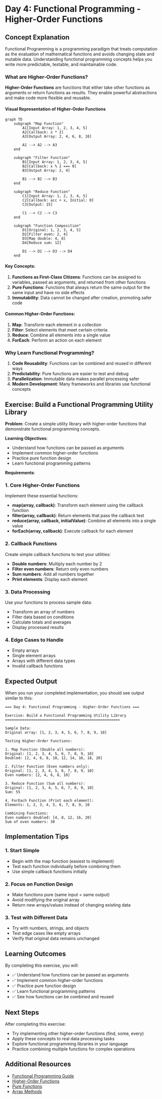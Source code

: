 # Day 4: Functional Programming - Higher-Order Functions

## Concept Explanation

Functional Programming is a programming paradigm that treats computation as the evaluation of mathematical functions and avoids changing state and mutable data. Understanding functional programming concepts helps you write more predictable, testable, and maintainable code.

### What are Higher-Order Functions?

**Higher-Order Functions** are functions that either take other functions as arguments or return functions as results. They enable powerful abstractions and make code more flexible and reusable.

#### Visual Representation of Higher-Order Functions

```mermaid
graph TD
    subgraph "Map Function"
        A1[Input Array: 1, 2, 3, 4, 5]
        A2[Callback: x * 2]
        A3[Output Array: 2, 4, 6, 8, 10]
        
        A1 --> A2 --> A3
    end
    
    subgraph "Filter Function"
        B1[Input Array: 1, 2, 3, 4, 5]
        B2[Callback: x % 2 === 0]
        B3[Output Array: 2, 4]
        
        B1 --> B2 --> B3
    end
    
    subgraph "Reduce Function"
        C1[Input Array: 1, 2, 3, 4, 5]
        C2[Callback: acc + x, Initial: 0]
        C3[Output: 15]
        
        C1 --> C2 --> C3
    end
    
    subgraph "Function Composition"
        D1[Original: 1, 2, 3, 4, 5]
        D2[Filter even: 2, 4]
        D3[Map double: 4, 8]
        D4[Reduce sum: 12]
        
        D1 --> D2 --> D3 --> D4
    end
```

#### Key Concepts:

1. **Functions as First-Class Citizens**: Functions can be assigned to variables, passed as arguments, and returned from other functions
2. **Pure Functions**: Functions that always return the same output for the same input and have no side effects
3. **Immutability**: Data cannot be changed after creation, promoting safer code

#### Common Higher-Order Functions:

1. **Map**: Transform each element in a collection
2. **Filter**: Select elements that meet certain criteria
3. **Reduce**: Combine all elements into a single value
4. **ForEach**: Perform an action on each element

### Why Learn Functional Programming?

1. **Code Reusability**: Functions can be combined and reused in different ways
2. **Predictability**: Pure functions are easier to test and debug
3. **Parallelization**: Immutable data makes parallel processing safer
4. **Modern Development**: Many frameworks and libraries use functional concepts

## Exercise: Build a Functional Programming Utility Library

**Problem**: Create a simple utility library with higher-order functions that demonstrate functional programming concepts.

**Learning Objectives**:
- Understand how functions can be passed as arguments
- Implement common higher-order functions
- Practice pure function design
- Learn functional programming patterns

**Requirements**:

### 1. Core Higher-Order Functions
Implement these essential functions:

- **map(array, callback)**: Transform each element using the callback function
- **filter(array, callback)**: Return elements that pass the callback test
- **reduce(array, callback, initialValue)**: Combine all elements into a single value
- **forEach(array, callback)**: Execute callback for each element

### 2. Callback Functions
Create simple callback functions to test your utilities:

- **Double numbers**: Multiply each number by 2
- **Filter even numbers**: Return only even numbers
- **Sum numbers**: Add all numbers together
- **Print elements**: Display each element

### 3. Data Processing
Use your functions to process sample data:

- Transform an array of numbers
- Filter data based on conditions
- Calculate totals and averages
- Display processed results

### 4. Edge Cases to Handle
- Empty arrays
- Single element arrays
- Arrays with different data types
- Invalid callback functions

## Expected Output

When you run your completed implementation, you should see output similar to this:

```
=== Day 4: Functional Programming - Higher-Order Functions ===

Exercise: Build a Functional Programming Utility Library
=====================================================

Sample Data:
Original array: [1, 2, 3, 4, 5, 6, 7, 8, 9, 10]

Testing Higher-Order Functions:

1. Map Function (Double all numbers):
Original: [1, 2, 3, 4, 5, 6, 7, 8, 9, 10]
Doubled: [2, 4, 6, 8, 10, 12, 14, 16, 18, 20]

2. Filter Function (Even numbers only):
Original: [1, 2, 3, 4, 5, 6, 7, 8, 9, 10]
Even numbers: [2, 4, 6, 8, 10]

3. Reduce Function (Sum all numbers):
Original: [1, 2, 3, 4, 5, 6, 7, 8, 9, 10]
Sum: 55

4. ForEach Function (Print each element):
Elements: 1, 2, 3, 4, 5, 6, 7, 8, 9, 10

Combining Functions:
Even numbers doubled: [4, 8, 12, 16, 20]
Sum of even numbers: 30
```

## Implementation Tips

### 1. Start Simple
- Begin with the map function (easiest to implement)
- Test each function individually before combining them
- Use simple callback functions initially

### 2. Focus on Function Design
- Make functions pure (same input = same output)
- Avoid modifying the original array
- Return new arrays/values instead of changing existing data

### 3. Test with Different Data
- Try with numbers, strings, and objects
- Test edge cases like empty arrays
- Verify that original data remains unchanged

## Learning Outcomes

By completing this exercise, you will:
- ✅ Understand how functions can be passed as arguments
- ✅ Implement common higher-order functions
- ✅ Practice pure function design
- ✅ Learn functional programming patterns
- ✅ See how functions can be combined and reused

## Next Steps

After completing this exercise:
- Try implementing other higher-order functions (find, some, every)
- Apply these concepts to real data processing tasks
- Explore functional programming libraries in your language
- Practice combining multiple functions for complex operations

## Additional Resources

- [Functional Programming Guide](https://www.geeksforgeeks.org/functional-programming-paradigm/)
- [Higher-Order Functions](https://www.geeksforgeeks.org/higher-order-functions-in-javascript/)
- [Pure Functions](https://www.geeksforgeeks.org/pure-functions-in-javascript/)
- [Array Methods](https://www.geeksforgeeks.org/javascript-array-methods/)
